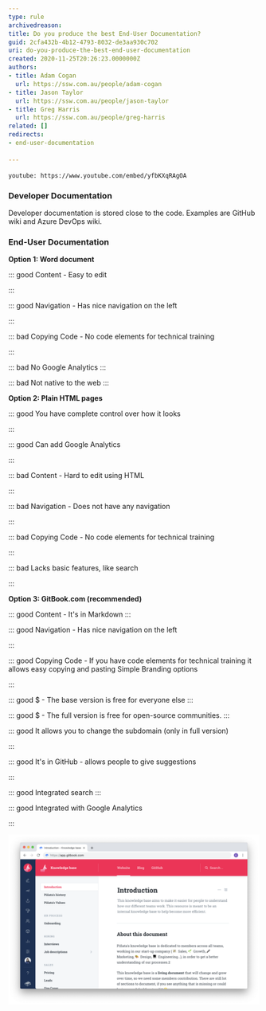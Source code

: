 ```yaml
---
type: rule
archivedreason: 
title: Do you produce the best End-User Documentation?
guid: 2cfa432b-4b12-4793-8032-de3aa930c702
uri: do-you-produce-the-best-end-user-documentation
created: 2020-11-25T20:26:23.0000000Z
authors:
- title: Adam Cogan
  url: https://ssw.com.au/people/adam-cogan
- title: Jason Taylor
  url: https://ssw.com.au/people/jason-taylor
- title: Greg Harris
  url: https://ssw.com.au/people/greg-harris
related: []
redirects:
- end-user-documentation

---
```


`youtube: https://www.youtube.com/embed/yfbKXqRAgOA`
 


<!--endintro-->

### Developer Documentation


Developer documentation is stored close to the code. Examples are GitHub wiki and Azure DevOps wiki.

### End-User Documentation


**Option 1: Word document**


::: good
Content - Easy to edit

:::



::: good
Navigation - Has nice navigation on the left

:::



::: bad
Copying Code - No code elements for technical training

:::



::: bad
No Google Analytics
:::



::: bad
Not native to the web
:::




**Option 2: Plain HTML pages**


::: good
You have complete control over how it looks

:::



::: good
Can add Google Analytics

:::



::: bad
Content - Hard to edit using HTML

:::



::: bad
Navigation - Does not have any navigation

:::



::: bad
Copying Code - No code elements for technical training

:::



::: bad
Lacks basic features, like search

:::




**Option 3: GitBook.com (recommended)**




::: good
Content - It's in Markdown
:::



::: good
Navigation - Has nice navigation on the left

:::



::: good
Copying Code - If you have code elements for technical training it allows easy copying and pasting
Simple Branding options

:::



::: good
$ - The base version is free for everyone else
:::



::: good
$ - The full version is free for open-source communities.
:::



::: good
It allows you to change the subdomain (only in full version)

:::



::: good
It's in GitHub - allows people to give suggestions

:::



::: good
Integrated search
:::



::: good
Integrated with Google Analytics

:::


![gitbook.png](gitbook.png)
